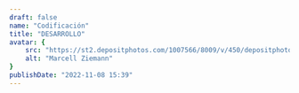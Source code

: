 ```yaml
---
draft: false
name: "Codificación"
title: "DESARROLLO"
avatar: {
    src: "https://st2.depositphotos.com/1007566/8009/v/450/depositphotos_80095746-stock-illustration-software-development.jpg",
    alt: "Marcell Ziemann"
}
publishDate: "2022-11-08 15:39"
---
```

